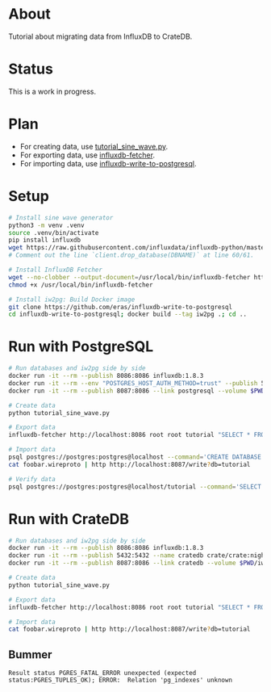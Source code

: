 # About
Tutorial about migrating data from InfluxDB to CrateDB.

# Status
This is a work in progress.

# Plan

- For creating data, use [tutorial_sine_wave.py].
- For exporting data, use [influxdb-fetcher].
- For importing data, use [influxdb-write-to-postgresql].

[tutorial_sine_wave.py]: https://github.com/influxdata/influxdb-python/blob/master/examples/tutorial_sine_wave.py
[influxdb-fetcher]: https://github.com/hgomez/influxdb
[influxdb-write-to-postgresql]: https://github.com/eras/influxdb-write-to-postgresql


# Setup
```sh
# Install sine wave generator
python3 -m venv .venv
source .venv/bin/activate
pip install influxdb
wget https://raw.githubusercontent.com/influxdata/influxdb-python/master/examples/tutorial_sine_wave.py
# Comment out the line `client.drop_database(DBNAME)` at line 60/61.

# Install InfluxDB Fetcher
wget --no-clobber --output-document=/usr/local/bin/influxdb-fetcher https://raw.githubusercontent.com/hgomez/influxdb-fetcher/develop/bin/influxdb-fetcher
chmod +x /usr/local/bin/influxdb-fetcher

# Install iw2pg: Build Docker image
git clone https://github.com/eras/influxdb-write-to-postgresql
cd influxdb-write-to-postgresql; docker build --tag iw2pg .; cd ..
```


# Run with PostgreSQL
```sh
# Run databases and iw2pg side by side
docker run -it --rm --publish 8086:8086 influxdb:1.8.3
docker run -it --rm --env "POSTGRES_HOST_AUTH_METHOD=trust" --publish 5432:5432 --name postgresql postgres:13.1
docker run -it --rm --publish 8087:8086 --link postgresql --volume $PWD/iw2pg-config-postgresql.yaml:/app/config.yaml iw2pg --verbosity=info

# Create data
python tutorial_sine_wave.py

# Export data
influxdb-fetcher http://localhost:8086 root root tutorial "SELECT * FROM foobar" > foobar.wireproto

# Import data
psql postgres://postgres:postgres@localhost --command='CREATE DATABASE tutorial;'
cat foobar.wireproto | http http://localhost:8087/write?db=tutorial

# Verify data
psql postgres://postgres:postgres@localhost/tutorial --command='SELECT * FROM foobar;'
```

# Run with CrateDB
```sh
# Run databases and iw2pg side by side
docker run -it --rm --publish 8086:8086 influxdb:1.8.3
docker run -it --rm --publish 5432:5432 --name cratedb crate/crate:nightly
docker run -it --rm --publish 8087:8086 --link cratedb --volume $PWD/iw2pg-config-cratedb.yaml:/app/config.yaml iw2pg --verbosity=info

# Create data
python tutorial_sine_wave.py

# Export data
influxdb-fetcher http://localhost:8086 root root tutorial "SELECT * FROM foobar" > foobar.wireproto

# Import data
cat foobar.wireproto | http http://localhost:8087/write?db=tutorial
```


## Bummer
```text
Result status PGRES_FATAL_ERROR unexpected (expected status:PGRES_TUPLES_OK); ERROR:  Relation 'pg_indexes' unknown
```

